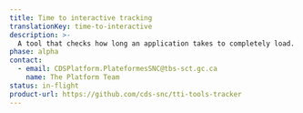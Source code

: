 ```yaml
---
title: Time to interactive tracking
translationKey: time-to-interactive
description: >-
  A tool that checks how long an application takes to completely load.
phase: alpha
contact:
  - email: CDSPlatform.PlateformesSNC@tbs-sct.gc.ca
    name: The Platform Team
status: in-flight
product-url: https://github.com/cds-snc/tti-tools-tracker
---
```

